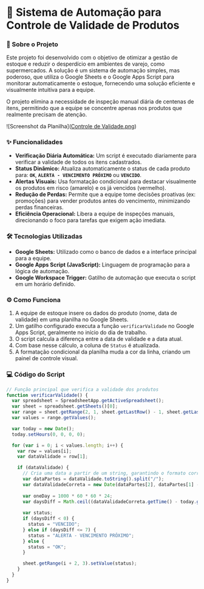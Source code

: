 # 🛒 Sistema de Automação para Controle de Validade de Produtos

### 📄 Sobre o Projeto

Este projeto foi desenvolvido com o objetivo de otimizar a gestão de estoque e reduzir o desperdício em ambientes de varejo, como supermercados. A solução é um sistema de automação simples, mas poderoso, que utiliza o Google Sheets e o Google Apps Script para monitorar automaticamente o estoque, fornecendo uma solução eficiente e visualmente intuitiva para a equipe.

O projeto elimina a necessidade de inspeção manual diária de centenas de itens, permitindo que a equipe se concentre apenas nos produtos que realmente precisam de atenção.

![Screenshot da Planilha]([Controle de Validade.png](https://github.com/DanielMouraoti/Automacao-Controle-de-Validade/blob/main/Controle%20de%20Validade.png))

### ✨ Funcionalidades

* **Verificação Diária Automática:** Um script é executado diariamente para verificar a validade de todos os itens cadastrados.
* **Status Dinâmico:** Atualiza automaticamente o status de cada produto para: **`OK`**, **`ALERTA - VENCIMENTO PRÓXIMO`** ou **`VENCIDO`**.
* **Alertas Visuais:** Usa formatação condicional para destacar visualmente os produtos em risco (amarelo) e os já vencidos (vermelho).
* **Redução de Perdas:** Permite que a equipe tome decisões proativas (ex: promoções) para vender produtos antes do vencimento, minimizando perdas financeiras.
* **Eficiência Operacional:** Libera a equipe de inspeções manuais, direcionando o foco para tarefas que exigem ação imediata.

### 🛠️ Tecnologias Utilizadas

* **Google Sheets:** Utilizado como o banco de dados e a interface principal para a equipe.
* **Google Apps Script (JavaScript):** Linguagem de programação para a lógica de automação.
* **Google Workspace Trigger:** Gatilho de automação que executa o script em um horário definido.

### ⚙️ Como Funciona

1.  A equipe de estoque insere os dados do produto (nome, data de validade) em uma planilha no Google Sheets.
2.  Um gatilho configurado executa a função `verificarValidade` no Google Apps Script, geralmente no início do dia de trabalho.
3.  O script calcula a diferença entre a data de validade e a data atual.
4.  Com base nesse cálculo, a coluna de `Status` é atualizada.
5.  A formatação condicional da planilha muda a cor da linha, criando um painel de controle visual.

### 💻 Código do Script

```javascript
// Função principal que verifica a validade dos produtos
function verificarValidade() {
  var spreadsheet = SpreadsheetApp.getActiveSpreadsheet();
  var sheet = spreadsheet.getSheets()[0];
  var range = sheet.getRange(2, 1, sheet.getLastRow() - 1, sheet.getLastColumn());
  var values = range.getValues();

  var today = new Date();
  today.setHours(0, 0, 0, 0); 

  for (var i = 0; i < values.length; i++) {
    var row = values[i];
    var dataValidade = row[1];

    if (dataValidade) {
      // Cria uma data a partir de um string, garantindo o formato correto (dd/MM/yyyy)
      var dataPartes = dataValidade.toString().split("/");
      var dataValidadeCorreta = new Date(dataPartes[2], dataPartes[1] - 1, dataPartes[0]);
      
      var oneDay = 1000 * 60 * 60 * 24;
      var daysDiff = Math.ceil((dataValidadeCorreta.getTime() - today.getTime()) / oneDay);
      
      var status;
      if (daysDiff < 0) {
        status = "VENCIDO";
      } else if (daysDiff <= 7) {
        status = "ALERTA - VENCIMENTO PRÓXIMO";
      } else {
        status = "OK";
      }

      sheet.getRange(i + 2, 3).setValue(status);
    }
  }
}
